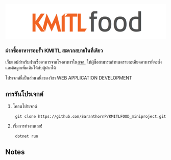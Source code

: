 ![logo](wwwroot/Images/logo.png)

### ฝากซื้ออาหารรอบรั้ว KMITL สะดวกสบายในที่เดียว

เว็บแอปสำหรับฝากซื้ออาหารจากโรงอาหารใน[สจล.](https://kmitl.ac.th) ให้ผู้ซื้อสามารถกำหนดรายละเอียดอาหารที่จะสั่ง และข้อมูลเพิ่มเติมให้กับผู้ฝากได้

โปรเจกต์นี้เป็นส่วนหนึ่งของวิชา WEB APPLICATION DEVELOPMENT 





## การรันโปรเจกต์

1. โคลนโปรเจกต์

		git clone https://github.com/SaranthornP/KMITLFOOD_miniproject.git



3. เริ่มการทำงานเลย!

		dotnet run

## Notes

